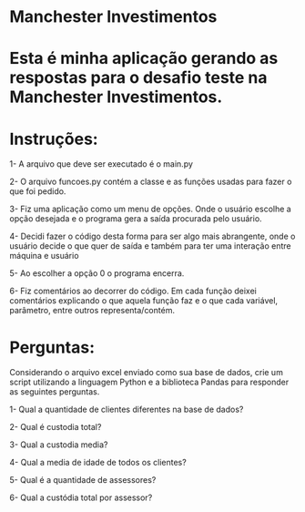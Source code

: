 # Manchester Investimentos

# Esta é minha aplicação gerando as respostas para o desafio teste na Manchester Investimentos.

# Instruções:


1- A arquivo que deve ser executado é o main.py

2- O arquivo funcoes.py contém a classe e as funções usadas para fazer o que foi pedido.

3- Fiz uma aplicação como um menu de opções. Onde o usuário escolhe a opção desejada e o programa gera a saída procurada pelo usuário.

4- Decidi fazer o código desta forma para ser algo mais abrangente, onde o usuário decide o que quer de saída e também para ter uma interação entre máquina e usuário

5- Ao escolher a opção 0 o programa encerra.

6- Fiz comentários ao decorrer do código. Em cada função deixei comentários explicando o que aquela função faz e o que cada variável, parâmetro, entre outros representa/contém.










# Perguntas:

Considerando o arquivo excel enviado como sua base de dados, crie um script utilizando a linguagem Python e a biblioteca Pandas para responder as seguintes perguntas.

1- Qual a quantidade de clientes diferentes na base de dados?

2- Qual é custodia total?

3- Qual a custodia media?

4- Qual a media de idade de todos os clientes?

5- Qual é a quantidade de assessores?

6- Qual a custódia total por assessor?
